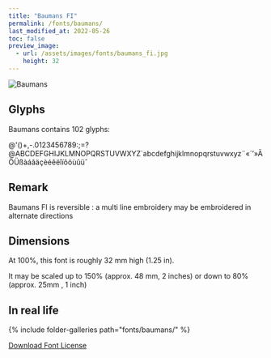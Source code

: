 ```yaml
---
title: "Baumans FI"
permalink: /fonts/baumans/
last_modified_at: 2022-05-26
toc: false
preview_image:
  - url: /assets/images/fonts/baumans_fi.jpg
    height: 32
---
```

![Baumans](/assets/images/fonts/baumans_fi.jpg)

## Glyphs

Baumans contains  102 glyphs:

	
@'()+,-.0123456789:;=?@ABCDEFGHIJKLMNOPQRSTUVWXYZ`abcdefghijklmnopqrstuvwxyz¨«´’»ÄÖÜßàáâäçèéêëîïôöùûüˆ
 
## Remark

Baumans FI is reversible : a multi line embroidery  may be  embroidered in alternate directions

## Dimensions

At 100%, this font is roughly 32 mm high (1.25 in).

It may be scaled up to 150% (approx. 48 mm, 2 inches) or down to 80% (approx. 25mm , 1 inch)


## In real life

{% include folder-galleries path="fonts/baumans/" %}

[Download Font License](https://github.com/inkstitch/inkstitch/tree/main/fonts/baumans_FI/LICENSE)
